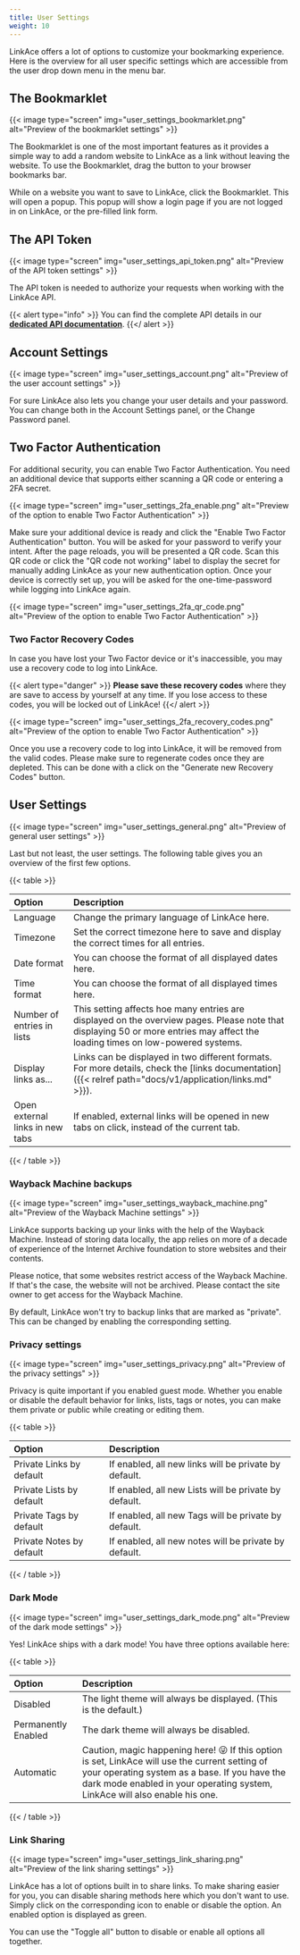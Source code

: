 ```yaml
---
title: User Settings
weight: 10
---
```


LinkAce offers a lot of options to customize your bookmarking experience. Here is the overview for all user specific settings which are accessible from the user drop down menu in the menu bar.
 
## The Bookmarklet

{{< image type="screen" img="user_settings_bookmarklet.png" alt="Preview of the bookmarklet settings" >}}

The Bookmarklet is one of the most important features as it provides a simple way to add a random website to LinkAce as a link without leaving the website. To use the Bookmarklet, drag the button to your browser bookmarks bar.

While on a website you want to save to LinkAce, click the Bookmarklet. This will open a popup. This popup will show a login page if you are not logged in on LinkAce, or the pre-filled link form.


## The API Token

{{< image type="screen" img="user_settings_api_token.png" alt="Preview of the API token settings" >}}

The API token is needed to authorize your requests when working with the LinkAce API.

{{< alert type="info" >}}
You can find the complete API details in our [**dedicated API documentation**](https://linkace.stoplight.io/docs/api-docs/).
{{</ alert >}}


## Account Settings

{{< image type="screen" img="user_settings_account.png" alt="Preview of the user account settings" >}}

For sure LinkAce also lets you change your user details and your password. You can change both in the Account Settings panel, or the Change Password panel.


## Two Factor Authentication

For additional security, you can enable Two Factor Authentication. You need an additional device that supports either scanning a QR code or entering a 2FA secret.

{{< image type="screen" img="user_settings_2fa_enable.png" alt="Preview of the option to enable Two Factor Authentication" >}}

Make sure your additional device is ready and click the "Enable Two Factor Authentication" button. You will be asked for your password to verify your intent. After the page reloads, you will be presented a QR code. Scan this QR code or click the "QR code not working" label to display the secret for manually adding LinkAce as your new authentication option. Once your device is correctly set up, you will be asked for the one-time-password while logging into LinkAce again.

{{< image type="screen" img="user_settings_2fa_qr_code.png" alt="Preview of the option to enable Two Factor Authentication" >}}


### Two Factor Recovery Codes

In case you have lost your Two Factor device or it's inaccessible, you may use a recovery code to log into LinkAce.

{{< alert type="danger" >}}
**Please save these recovery codes** where they are save to access by yourself at any time. If you lose access to these codes, you will be locked out of LinkAce!
{{</ alert >}}

{{< image type="screen" img="user_settings_2fa_recovery_codes.png" alt="Preview of the option to enable Two Factor Authentication" >}}

Once you use a recovery code to log into LinkAce, it will be removed from the valid codes. Please make sure to regenerate codes once they are depleted. This can be done with a click on the "Generate new Recovery Codes" button.


## User Settings

{{< image type="screen" img="user_settings_general.png" alt="Preview of general user settings" >}}

Last but not least, the user settings. The following table gives you an overview of the first few options.

{{< table >}}

| Option | Description |
|:------|:------------|
| Language | Change the primary language of LinkAce here. |
| Timezone | Set the correct timezone here to save and display the correct times for all entries. |
| Date format | You can choose the format of all displayed dates here. |
| Time format | You can choose the format of all displayed times here. |
| Number of entries in lists | This setting affects hoe many entries are displayed on the overview pages. Please note that displaying 50 or more entries may affect the loading times on low-powered systems. |
| Display links as... | Links can be displayed in two different formats. For more details, check the [links documentation]({{< relref path="docs/v1/application/links.md" >}}). |
| Open external links in new tabs | If enabled, external links will be opened in new tabs on click, instead of the current tab. |

{{< / table >}}


### Wayback Machine backups

{{< image type="screen" img="user_settings_wayback_machine.png" alt="Preview of the Wayback Machine settings" >}}

LinkAce supports backing up your links with the help of the Wayback Machine. Instead of storing data locally, the app relies on more of a decade of experience of the Internet Archive foundation to store websites and their contents.

Please notice, that some websites restrict access of the Wayback Machine. If that's the case, the website will not be archived. Please contact the site owner to get access for the Wayback Machine.

By default, LinkAce won't try to backup links that are marked as "private". This can be changed by enabling the corresponding setting.


### Privacy settings

{{< image type="screen" img="user_settings_privacy.png" alt="Preview of the privacy settings" >}}

Privacy is quite important if you enabled guest mode. Whether you enable or disable the default behavior for links, lists, tags or notes, you can make them private or public while creating or editing them.

{{< table >}}

| Option | Description |
|:------|:------------|
| Private Links by default | If enabled, all new links will be private by default. |
| Private Lists by default  | If enabled, all new Lists will be private by default. |
| Private Tags by default  | If enabled, all new Tags will be private by default. |
| Private Notes by default  | If enabled, all new notes will be private by default. |

{{< / table >}}


### Dark Mode

{{< image type="screen" img="user_settings_dark_mode.png" alt="Preview of the dark mode settings" >}}

Yes! LinkAce ships with a dark mode! You have three options available here:

{{< table >}}

| Option | Description |
|:------|:------------|
| Disabled | The light theme will always be displayed. (This is the default.) |
| Permanently Enabled | The dark theme will always be disabled. |
| Automatic | Caution, magic happening here! 😜 If this option is set, LinkAce will use the current setting of your operating system as a base. If you have the dark mode enabled in your operating system, LinkAce will also enable his one. |

{{< / table >}}


### Link Sharing

{{< image type="screen" img="user_settings_link_sharing.png" alt="Preview of the link sharing settings" >}}

LinkAce has a lot of options built in to share links. To make sharing easier for you, you can disable sharing methods here which you don't want to use. Simply click on the corresponding icon to enable or disable the option. An enabled option is displayed as green.

You can use the "Toggle all" button to disable or enable all options all together.
